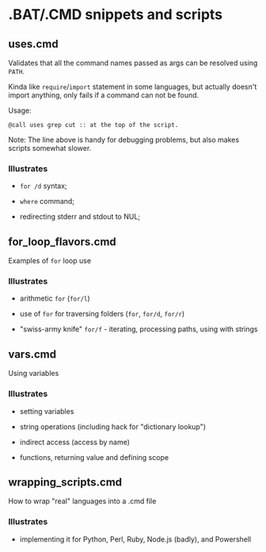 # .BAT/.CMD snippets and scripts

## uses.cmd

Validates that all the command names passed as args can be resolved using `PATH`.

Kinda like `require`/`import` statement in some languages, but actually doesn't import anything, only fails if a command can not be found. 

Usage:

    @call uses grep cut :: at the top of the script.

Note: The line above is handy for debugging problems, but also makes scripts somewhat slower.

### Illustrates

- `for /d` syntax;

- `where` command;

- redirecting stderr and stdout to NUL;

## for_loop_flavors.cmd

Examples of `for` loop use

### Illustrates

- arithmetic `for` (`for/l`)

- use of `for` for traversing folders (`for`, `for/d`, `for/r`)

- "swiss-army knife" `for/f` - iterating, processing paths, using with strings

## vars.cmd

Using variables

### Illustrates

- setting variables

- string operations (including hack for "dictionary lookup")

- indirect access (access by name)

- functions, returning value and defining scope

## wrapping_scripts.cmd

How to wrap "real" languages into a .cmd file

### Illustrates

- implementing it for Python, Perl, Ruby, Node.js (badly), and Powershell